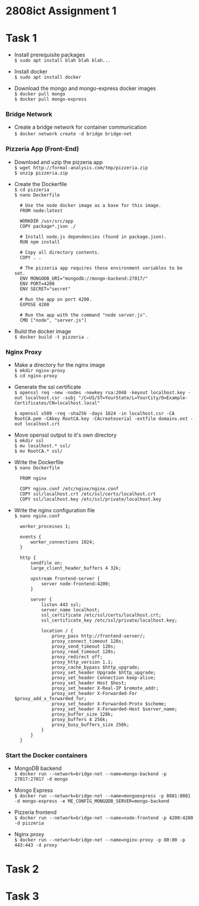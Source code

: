 # 2808ict Assignment 1


# Task 1

- Install prerequisite packages \
    `$ sudo apt install blah blah blah...`

- Install docker \
    `$ sudo apt install docker`


- Download the mongo and mongo-express docker images \
    `$ docker pull mongo` \
    `$ docker pull mongo-express`


### Bridge Network
- Create a bridge network for container communication \
    `$ docker network create -d bridge bridge-net`


### Pizzeria App (Front-End)

- Download and uzip the pizzeria app \
    `$ wget http://formal-analysis.com/tmp/pizzeria.zip` \
    `$ unzip pizzeria.zip`

- Create the Dockerfile \
    `$ cd pizzeria` \
    `$ nano Dockerfile`

        # Use the node docker image as a base for this image.
        FROM node:latest

        WORKDIR /usr/src/app
        COPY package*.json ./

        # Install node.js dependencies (found in package.json).
        RUN npm install

        # Copy all directory contents.
        COPY . .

        # The pizzeria app requires these environment variables to be set.
        ENV MONGODB_URI="mongodb://mongo-backend:27017/"
        ENV PORT=4200
        ENV SECRET="secret"

        # Run the app on port 4200.
        EXPOSE 4200

        # Run the app with the command "node server.js".
        CMD ["node", "server.js"]

- Build the docker image \
    `$ docker build -t pizzeria .`


### Nginx Proxy
- Make a directory for the nginx image  \
    `$ mkdir nginx-proxy` \
    `$ cd nginx-proxy`

- Generate the ssl certificate \
    `$ openssl req -new -nodes -newkey rsa:2048 -keyout localhost.key -out localhost.csr -subj "/C=US/ST=YourState/L=YourCity/O=Example-Certificates/CN=localhost.local"`

    `$ openssl x509 -req -sha256 -days 1024 -in localhost.csr -CA RootCA.pem -CAkey RootCA.key -CAcreateserial -extfile domains.ext -out localhost.crt`

- Move openssl output to it's own directory \
    `$ mkdir ssl` \
    `$ mv localhost.* ssl/` \
    `$ mv RootCA.* ssl/`

- Write the Dockerfile \
    `$ nano Dockerfile`

        FROM nginx

        COPY nginx.conf /etc/nginx/nginx.conf
        COPY ssl/localhost.crt /etc/ssl/certs/localhost.crt
        COPY ssl/localhost.key /etc/ssl/private/localhost.key

- Write the nginx configuration file \
    `$ nano nginx.conf`

        worker_processes 1;

        events {
            worker_connections 1024;
        }

        http {
            sendfile on;
            large_client_header_buffers 4 32k;

            upstream frontend-server {
                server node-frontend:4200;
            }

            server {
                listen 443 ssl;
                server_name localhost;
                ssl_certificate /etc/ssl/certs/localhost.crt;
                ssl_certificate_key /etc/ssl/private/localhost.key;

                location / {
                    proxy_pass http://frontend-server/;
                    proxy_connect_timeout 120s;
                    proxy_send_timeout 120s;
                    proxy_read_timeout 120s;
                    proxy_redirect off;
                    proxy_http_version 1.1;
                    proxy_cache_bypass $http_upgrade;
                    proxy_set_header Upgrade $http_upgrade;
                    proxy_set_header Connection keep-alive;
                    proxy_set_header Host $host;
                    proxy_set_header X-Real-IP $remote_addr;
                    proxy_set_header X-Forwarded-For $proxy_add_x_forwarded_for;
                    proxy_set_header X-Forwarded-Proto $scheme;
                    proxy_set_header X-Forwarded-Host $server_name;
                    proxy_buffer_size 128k;
                    proxy_buffers 4 256k;
                    proxy_busy_buffers_size 256k;
                }
            }
        }


### Start the Docker containers
- MongoDB backend \
    `$ docker run --network=bridge-net --name=mongo-backend -p 27017:27017 -d mongo`

- Mongo Express \
    `$ docker run --network=bridge-net --name=mongoexpress -p 8081:8081 -d mongo-express -e ME_CONFIG_MONGODB_SERVER=mongo-backend`

- Pizzeria frontend \
    `$ docker run --network=bridge-net --name=node-frontend -p 4200:4200 -d pizzeria`

- Nginx proxy \
    `$ docker run --network=bridge-net --name=nginx-proxy -p 80:80 -p 443:443 -d proxy`




# Task 2



# Task 3


